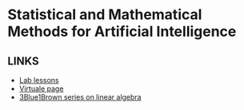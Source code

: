 # Statistical and Mathematical Methods for Artificial Intelligence


## LINKS
- [Lab lessons](https://devangelista2.github.io/)
- [Virtuale page](https://virtuale.unibo.it/course/view.php?id=35789)
- [3Blue1Brown series on linear algebra](https://www.youtube.com/playlist?list=PLZHQObOWTQDPD3MizzM2xVFitgF8hE_ab)

